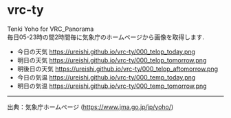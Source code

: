 # vrc-ty
Tenki Yoho for VRC_Panorama  
毎日05-23時の間2時間毎に気象庁のホームページから画像を取得します.
* 今日の天気
<https://ureishi.github.io/vrc-ty/000_telop_today.png>
* 明日の天気
<https://ureishi.github.io/vrc-ty/000_telop_tomorrow.png>
* 明後日の天気
<https://ureishi.github.io/vrc-ty/000_telop_aftomorrow.png>
* 今日の気温
<https://ureishi.github.io/vrc-ty/000_temp_today.png>
* 明日の気温
<https://ureishi.github.io/vrc-ty/000_temp_tomorrow.png>
---
出典：気象庁ホームページ (<https://www.jma.go.jp/jp/yoho/>)
